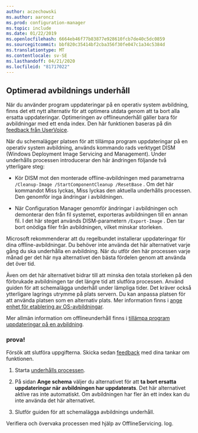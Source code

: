 ```yaml
---
author: aczechowski
ms.author: aaroncz
ms.prod: configuration-manager
ms.topic: include
ms.date: 01/22/2019
ms.openlocfilehash: 6664eb46f77b83877e928610fcb7de40c5dc0859
ms.sourcegitcommit: bbf820c35414bf2cba356f30fe047c1a34c5384d
ms.translationtype: MT
ms.contentlocale: sv-SE
ms.lasthandoff: 04/21/2020
ms.locfileid: "81717022"
---
```

## <a name="optimized-image-servicing"></a><a name="bkmk_resetbase"></a>Optimerad avbildnings underhåll
<!--3555951-->

När du använder program uppdateringar på en operativ system avbildning, finns det ett nytt alternativ för att optimera utdata genom att ta bort alla ersatta uppdateringar. Optimeringen av offlineunderhåll gäller bara för avbildningar med ett enda index. Den här funktionen baseras på din [feedback från UserVoice](https://configurationmanager.uservoice.com/forums/300492-ideas/suggestions/34230259-integrate-resetbase-and-wim-optimization-exportin). 

När du schemalägger platsen för att tillämpa program uppdateringar på en operativ system avbildning, används kommando rads verktyget DISM (Windows Deployment Image Servicing and Management). Under underhålls processen introducerar den här ändringen följande två ytterligare steg:  

- Kör DISM mot den monterade offline-avbildningen med parametrarna `/Cleanup-Image /StartComponentCleanup /ResetBase` . Om det här kommandot Miss lyckas, Miss lyckas den aktuella underhålls processen. Den genomför inga ändringar i avbildningen.  

-  När Configuration Manager genomför ändringar i avbildningen och demonterar den från fil systemet, exporteras avbildningen till en annan fil. I det här steget används DISM-parametern `/Export-Image` . Den tar bort onödiga filer från avbildningen, vilket minskar storleken.  

Microsoft rekommenderar att du regelbundet installerar uppdateringar för dina offline-avbildningar. Du behöver inte använda det här alternativet varje gång du ska underhålla en avbildning. När du utför den här processen varje månad ger det här nya alternativet den bästa fördelen genom att använda det över tid. 

Även om det här alternativet bidrar till att minska den totala storleken på den förbrukade avbildningen tar det längre tid att slutföra processen. Använd guiden för att schemalägga underhåll under lämpliga tider. Det kräver också ytterligare lagrings utrymme på plats servern. Du kan anpassa platsen för att använda platsen som en alternativ plats. Mer information finns i [ange enhet för etablering av OS-avbildningar](../../../../../osd/get-started/manage-operating-system-images.md#bkmk_servicing-drive). 

Mer allmän information om offlineunderhåll finns i [tillämpa program uppdateringar på en avbildning](../../../../../osd/get-started/manage-operating-system-images.md#BKMK_OSImagesApplyUpdates). 


### <a name="try-it-out"></a>prova!

Försök att slutföra uppgifterna. Skicka sedan [feedback](../../../../understand/find-help.md#product-feedback) med dina tankar om funktionen.

1. Starta [underhålls processen](../../../../../osd/get-started/manage-operating-system-images.md#servicing-process).  

2. På sidan **Ange schema** väljer du alternativet för att **ta bort ersatta uppdateringar när avbildningen har uppdaterats**. Det här alternativet aktive ras inte automatiskt. Om avbildningen har fler än ett index kan du inte använda det här alternativet.  

3. Slutför guiden för att schemalägga avbildnings underhåll.  

Verifiera och övervaka processen med hjälp av OfflineServicing. log. 

